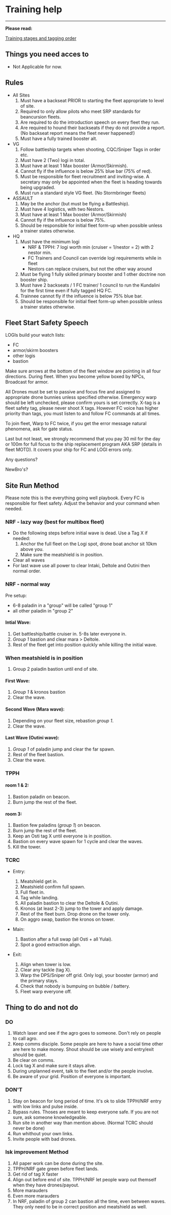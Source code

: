# Training help

---

**Please read:**

[Training stages and tagging order](/guide/fctraining)

## Things you need acces to

- Not Applicable for now.

## Rules

- All Sites
  1. Must have a backseat PRIOR to starting the fleet appropriate to level of site.
  1. Required to only allow pilots who meet SRP standards for beancursion fleets.
  1. Are required to do the introduction speech on every fleet they run.
  1. Are required to hound their backseats if they do not provide a report. (No backseat report means the fleet never happened!)
  1. Must have a fully trained booster alt.
- VG
  1. Follow battleship targets when shooting, CQC/Sniper Tags in order etc.
  1. Must have 2 (Two) logi in total.
  1. Must have at least 1 Max booster (Armor/Skirmish).
  1. Cannot fly if the influence is below 25% blue bar (75% of red).
  1. Must be responsible for fleet recruitment and inviting-wise. A secretary may only be appointed when the fleet is heading towards being upgraded.
  1. Must run a standard style VG fleet. (No Stormbringer fleets)
- ASSAULT
  1. May be the anchor (but must be flying a Battleship).
  1. Must have 4 logistics, with two Nestors.
  1. Must have at least 1 Max booster (Armor/Skirmish)
  1. Cannot fly if the influence is below 75%.
  1. Should be responsible for initial fleet form-up when possible unless a trainer states otherwise.
- HQ
  1. Must have the minimum logi
     - NRF & TPPH: 7 logi worth min (cruiser = 1/nestor = 2) with 2 nestor min.
     - FC Trainers and Council can override logi requirements while in fleet
     - Nestors can replace cruisers, but not the other way around 
  1. Must be flying 1 fully skilled primary booster and 1 other doctrine non booster ship.
  1. Must have 2 backseats / 1 FC trainer/ 1 council to run the Kundalini for the first time even if fully tagged HQ FC.
  1. Trainnee cannot fly if the influence is below 75% blue bar.
  1. Should be responsible for initial fleet form-up when possible unless a trainer states otherwise.

## Fleet Start Safety Speech

LOGIs build your watch lists:
- FC
- armor/skirm boosters
- other logis
- bastion

Make sure arrows at the bottom of the fleet window are pointing in all four directions.
During fleet. When you become yellow boxed by NPCs, Broadcast for armor.

All Drones must be set to passive and focus fire and assigned to appropriate drone bunnies unless specified otherwise.
Emergency warp should be left unchecked, please confirm yours is set correctly.
X-tag is a fleet safety tag, please never shoot X tags.
However FC voice has higher priority than tags, you must listen to and follow FC commands at all times.

To join fleet, Warp to FC twice, if you get the error message natural phenomena, ask for gate status.

Last but not least, we strongly recommend that you pay 30 mil for the day or 100m for full focus to the ship replacement program AKA SRP (details in fleet MOTD). It covers your ship for FC and LOGI errors only.

Any questions?

NewBro's?

## Site Run Method

Please note this is the everything going well playbook. Every FC is responsible for fleet safety.
Adjust the behavior and your command when needed.

### NRF - lazy way (best for multibox fleet)

- Do the following steps before initial wave is dead. Use a Tag X if needed:
     1. Anchor the full fleet on the Logi spot, drone boat anchor sit 10km above you.
     1. Make sure the meatshield is in position.
- Clear all waves
- For last wave use all power to clear Intaki, Deltole and Outini then normal order.

### NRF - normal way

Pre setup:
- 6-8 paladin in a "group" will be called "group 1"
- all other paladin in "group 2"

#### Intial Wave:

1. Get battleship/battle cruiser in. 5-8s later everyone in.
1. *Group 1* bastion and clear mara > Deltole.
1. Rest of the fleet get into position quickly while killing the initial wave.

### When meatshield is in position

1. Group 2 paladin bastion until end of site.

#### First Wave:

1. *Group 1* & kronos bastion
1. Clear the wave.

#### Second Wave (Mara wave):

1. Depending on your fleet size, rebastion *group 1*.
1. Clear the wave.

#### Last Wave (Outini wave):

1. *Group 1* of paladin jump and clear the far spawn.
1. Rest of the fleet bastion.
1. Clear the wave.


### TPPH

#### room 1 & 2:

1. Bastion paladin on beacon.
1. Burn jump the rest of the fleet.

#### room 3:

1. Bastion few paladins (*group 1*) on beacon.
1. Burn jump the rest of the fleet.
1. Keep an Osti tag X until everyone is in position.
1. Bastion on every wave spawn for 1 cycle and clear the waves.
1. Kill the tower.


### TCRC

- Entry:
     1. Meatshield get in.
     1. Meatshield confirm full spawn.
     1. Full fleet in.
     1. Tag while landing.
     1. All paladin bastion to clear the Deltole & Outini.
     1. Kronos (at least 2-3) jump to the tower and apply damage.
     1. Rest of the fleet burn. Drop drone on the tower only.
     1. On aggro swap, bastion the kronos on tower.

- Main:
     1. Bastion after a full swap (all Osti + all Yulai).
     1. Spot a good extraction align.

- Exit:
     1. Align when tower is low.
     1. Clear any tackle (tag X).
     1. Warp the DPS/Sniper off grid. Only logi, your booster (armor) and the primary stays.
     1. Check that nobody is bumpuing on bubble / battery.
     1. Fleet warp everyone off.
	 
## Thing to do and not do

### DO

1. Watch laser and see if the agro goes to someone. Don't rely on people to call agro.
1. Keep comms disciple. Some people are here to have a social time other are here to make money. Shout should be use wisely and entry/exit should be quiet.
1. Be clear on comms.
1. Lock tag X and make sure it stays alive.
1. During unplanned event, talk to the fleet and/or the people involve.
1. Be aware of your grid. Position of everyone is important.


### DON'T

1. Stay on beacon for long period of time. It's ok to slide TPPH/NRF entry with low links and pulse inside.
1. Bypass rules. Thoses are meant to keep everyone safe. If you are not sure, ask someone knowledgeable.
1. Run site in another way than mention above. (Normal TCRC should never be done)
1. Run whithout your own links.
1. Invite people with bad drones.

### Isk improvement Method

1. All paper work can be done during the site.
1. TPPH/NRF gate green before fleet lands.
1. Get rid of tag X faster
1. Align out before end of site. TPPH/NRF let people warp out themself when they have drones/payout.
1. More marauders
1. Even more marauders
1. In NRF, paladin of group 2 can bastion all the time, even between waves. They only need to be in correct position and meatshield as well.


